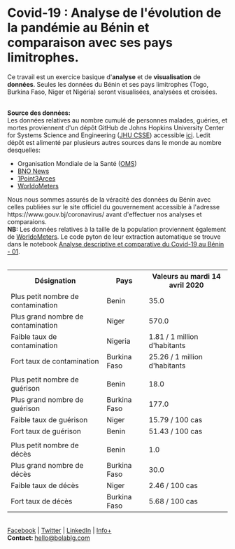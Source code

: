 # Covid-19 : Analyse de l'évolution de la pandémie au Bénin et comparaison avec ses pays limitrophes.

Ce travail est un exercice basique d'<b>analyse</b> et de <b>visualisation</b> de <b>données</b>. Seules les données du Bénin et ses pays limitrophes (Togo, Burkina Faso, Niger et Nigéria) seront visualisées, analysées et croisées.

<br>
<b>Source des données:</b><br>
Les données relatives au nombre cumulé de personnes malades, guéries, et mortes proviennent d'un dépôt GitHub de Johns Hopkins University Center for Systems Science and Engineering (<a href="https://systems.jhu.edu/" target="_blank">JHU CSSE</a>) accessible <a href="https://github.com/CSSEGISandData/COVID-19" target="_blank">ici</a>. Ledit dépôt est alimenté par plusieurs autres sources dans le monde au nombre desquelles:
<ul>
  <li>Organisation Mondiale de la Santé (<a href="https://www.who.int/" target="_blank">OMS</a>)</li>
  <li><a href="https://bnonews.com/index.php/2020/02/the-latest-coronavirus-cases/" target="_blank">BNO News</a></li>
  <li><a href="https://coronavirus.1point3acres.com/en" target="_blank">1Point3Arces</a></li>
  <li><a href="https://www.worldometers.info/coronavirus/" target="_blank">WorldoMeters</a></li>
</ul>
Nous nous sommes assurés de la véracité des données du Bénin avec celles publiées sur le site officiel du gouvernement accessible à l'adresse https://www.gouv.bj/coronavirus/ avant d'effectuer nos analyses et comparaions. <br>
<b>NB:</b> Les données relatives à la taille de la population proviennent également de <a href="https://www.worldometers.info/" target="_blank">WorldoMeters</a>. Le code pyton de leur extraction automatique se trouve dans le notebook <a href="https://nbviewer.jupyter.org/github/Takwimu-Lab/Covid-19-BJ/blob/d3aae030e7d56ccb25edafd1b64d4d267dafdb77/Analyse%20descriptive%20et%20comparative%20du%20Covid-19%20au%20B%C3%A9nin%20-%2001%20.ipynb" target="_blank">Analyse descriptive et comparative du Covid-19 au Bénin - 01</a>.
<br>
<br>
<table>
  <tr>
    <th>Désignation</th>
    <th>Pays</th>
    <th>Valeurs au mardi 14 avril 2020</th>
  </tr>
  <tr>
    <td>Plus petit nombre de contamination</td>
    <td>Benin</td>
    <td>35.0</td>
  </tr>
  <tr>
    <td>Plus grand nombre de contamination</td>
    <td>Niger</td>
    <td>570.0</td>
  </tr>
  <tr>
    <td>Faible taux de contamination</td>
    <td>Nigeria</td>
    <td>1.81 / 1 million d'habitants</td>
  </tr>
  <tr>
    <td>Fort taux de contamination</td>
    <td>Burkina Faso</td>
    <td>25.26 / 1 million d'habitants</td>
  </tr>
  <tr>
    <td></td>
    <td></td>
    <td></td>
  </tr>
  <tr>
    <td>Plus petit nombre de guérison</td>
    <td>Benin</td>
    <td>18.0</td>
  </tr>
  <tr>
    <td>Plus grand nombre de guérison</td>
    <td>Burkina Faso</td>
    <td>177.0</td>
  </tr>
  <tr>
    <td>Faible taux de guérison</td>
    <td>Niger</td>
    <td>15.79 / 100 cas</td>
  </tr>
  <tr>
    <td>Fort taux de guérison</td>
    <td>Benin</td>
    <td>51.43 / 100 cas</td>
  </tr>
  <tr>
    <td></td>
    <td></td>
    <td></td>
  </tr>
  <tr>
    <td>Plus petit nombre de décès</td>
    <td>Benin</td>
    <td>1.0</td>
  </tr>
  <tr>
    <td>Plus grand nombre de décès</td>
    <td>Burkina Faso</td>
    <td>30.0</td>
  </tr>
  <tr>
    <td>Faible taux de décès</td>
    <td>Niger</td>
    <td>2.46 / 100 cas</td>
  </tr>
  <tr>
    <td>Fort taux de décès</td>
    <td>Burkina Faso</td>
    <td>5.68 / 100 cas</td>
  </tr>
</table>
<br>
<a href="https://facebook.com/bolablg" target="_blank">Facebook</a> | <a href="https://twitter.com/bolablg" target="_blank">Twitter</a> | <a href="https://www.linkedin.com/in/bolablg" target="_blank">LinkedIn</a> | <a href="https://bolablg.com" target="_blank">Info+</a> <br>
<b>Contact: </b> <a href="mailto:hello@bolablg.com" target="_blank">hello@bolablg.com</a>
<br>


<a href="" target="_blank"></a>
